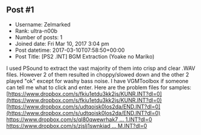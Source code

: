 ## Post #1
- Username: Zelmarked
- Rank: ultra-n00b
- Number of posts: 1
- Joined date: Fri Mar 10, 2017 3:04 pm
- Post datetime: 2017-03-10T07:58:50+00:00
- Post Title: [PS2 .INT] BGM Extraction (Yoake no Mariko)

I used PSound to extract the vast majority of them into crisp and clear .WAV files. However 2 of them resulted in choppy/slowed down and the other 2 played "ok" except for washy bass noise. I have VGMToolbox if someone can tell me what to click and enter.
Here are the problem files for samples:
[https://www.dropbox.com/s/fkiu1etdu3kk2js/KUNR.INT?dl=0](https://www.dropbox.com/s/fkiu1etdu3kk2js/KUNR.INT?dl=0)
[https://www.dropbox.com/s/udtqoisk0los2da/END.INT?dl=0](https://www.dropbox.com/s/udtqoisk0los2da/END.INT?dl=0)
[https://www.dropbox.com/s/ql80qwewrhak7 ... 1.INT?dl=0](https://www.dropbox.com/s/ql80qwewrhak7id/BK4_1.INT?dl=0)
[https://www.dropbox.com/s/zjslj1swnkiad ... M.INT?dl=0](https://www.dropbox.com/s/zjslj1swnkiad3x/END_M.INT?dl=0)
